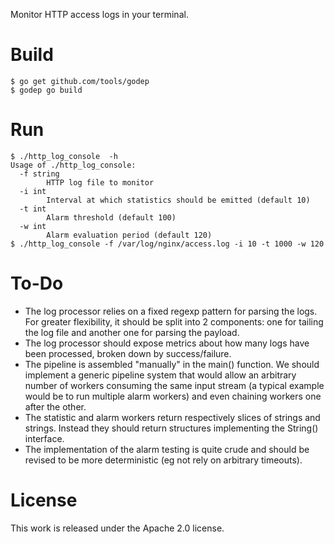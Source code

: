 Monitor HTTP access logs in your terminal.

Build
=====

```
$ go get github.com/tools/godep
$ godep go build
```

Run
===

```
$ ./http_log_console  -h
Usage of ./http_log_console:
  -f string
        HTTP log file to monitor
  -i int
        Interval at which statistics should be emitted (default 10)
  -t int
        Alarm threshold (default 100)
  -w int
        Alarm evaluation period (default 120)
$ ./http_log_console -f /var/log/nginx/access.log -i 10 -t 1000 -w 120
```

To-Do
=====

* The log processor relies on a fixed regexp pattern for parsing the logs. For
  greater flexibility, it should be split into 2 components: one for tailing
  the log file and another one for parsing the payload.
* The log processor should expose metrics about how many logs have been
  processed, broken down by success/failure.
* The pipeline is assembled "manually" in the main() function. We should
  implement a generic pipeline system that would allow an arbitrary number of
  workers consuming the same input stream (a typical example would be to run
  multiple alarm workers) and even chaining workers one after the other.
* The statistic and alarm workers return respectively slices of strings and
  strings. Instead they should return structures implementing the String() interface.
* The implementation of the alarm testing is quite crude and should be revised
  to be more deterministic (eg not rely on arbitrary timeouts).

License
=======

This work is released under the Apache 2.0 license.
